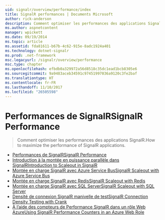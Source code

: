 ```yaml
---
uid: signalr/overview/performance/index
title: SignalR performances | Documents Microsoft
author: rick-anderson
description: Comment optimiser les performances des applications SignalR.
ms.author: aspnetcontent
manager: wpickett
ms.date: 09/19/2014
ms.topic: article
ms.assetid: fda81611-b67b-4c62-915e-8adc1924a401
ms.technology: dotnet-signalr
ms.prod: .net-framework
msc.legacyurl: /signalr/overview/performance
msc.type: chapter
ms.openlocfilehash: efbdb0a329972a56d8518c35dc1ead1bcb8305e6
ms.sourcegitcommit: 9a9483aceb34591c97451997036a9120c3fe2baf
ms.translationtype: HT
ms.contentlocale: fr-FR
ms.lasthandoff: 11/10/2017
ms.locfileid: "26505598"
---
```

<a name="signalr-performance"></a><span data-ttu-id="9a2cf-103">Performances de SignalR</span><span class="sxs-lookup"><span data-stu-id="9a2cf-103">SignalR Performance</span></span>
====================
> <span data-ttu-id="9a2cf-104">Comment optimiser les performances des applications SignalR.</span><span class="sxs-lookup"><span data-stu-id="9a2cf-104">How to maximize the performance of SignalR applications.</span></span>


- [<span data-ttu-id="9a2cf-105">Performances de SignalR</span><span class="sxs-lookup"><span data-stu-id="9a2cf-105">SignalR Performance</span></span>](signalr-performance.md)
- [<span data-ttu-id="9a2cf-106">Introduction à la montée en puissance parallèle dans SignalR</span><span class="sxs-lookup"><span data-stu-id="9a2cf-106">Introduction to Scaleout in SignalR</span></span>](scaleout-in-signalr.md)
- [<span data-ttu-id="9a2cf-107">Montée en charge SignalR avec Azure Service Bus</span><span class="sxs-lookup"><span data-stu-id="9a2cf-107">SignalR Scaleout with Azure Service Bus</span></span>](scaleout-with-windows-azure-service-bus.md)
- [<span data-ttu-id="9a2cf-108">Montée en charge SignalR avec Redis</span><span class="sxs-lookup"><span data-stu-id="9a2cf-108">SignalR Scaleout with Redis</span></span>](scaleout-with-redis.md)
- [<span data-ttu-id="9a2cf-109">Montée en charge SignalR avec SQL Server</span><span class="sxs-lookup"><span data-stu-id="9a2cf-109">SignalR Scaleout with SQL Server</span></span>](scaleout-with-sql-server.md)
- [<span data-ttu-id="9a2cf-110">Densité de connexion SignalR manivelle de test</span><span class="sxs-lookup"><span data-stu-id="9a2cf-110">SignalR Connection Density Testing with Crank</span></span>](signalr-connection-density-testing-with-crank.md)
- [<span data-ttu-id="9a2cf-111">À l’aide des compteurs de Performance SignalR dans un rôle Web Azure</span><span class="sxs-lookup"><span data-stu-id="9a2cf-111">Using SignalR Performance Counters in an Azure Web Role</span></span>](using-signalr-performance-counters-in-an-azure-web-role.md)
